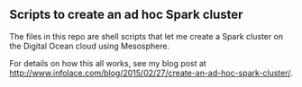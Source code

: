## Scripts to create an ad hoc Spark cluster

The files in this repo are shell scripts that let me create a Spark cluster on the Digital Ocean cloud using Mesosphere.

For details on how this all works, see my blog post at http://www.infolace.com/blog/2015/02/27/create-an-ad-hoc-spark-cluster/.
